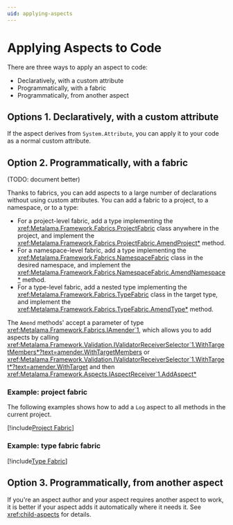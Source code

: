 ```yaml
---
uid: applying-aspects
---
```


# Applying Aspects to Code

There are three ways to apply an aspect to code:

* Declaratively, with a custom attribute
* Programmatically, with a fabric
* Programmatically, from another aspect

## Options 1. Declaratively, with a custom attribute

If the aspect derives from `System.Attribute`, you can apply it to your code as a normal custom attribute.


## Option 2. Programmatically, with a fabric

(TODO: document better)

Thanks to fabrics, you can add aspects to a large number of declarations without using custom attributes. You can add a fabric to a project, to a namespace, or to a type:

* For a project-level fabric, add a type implementing the <xref:Metalama.Framework.Fabrics.ProjectFabric> class anywhere in the project, and implement the <xref:Metalama.Framework.Fabrics.ProjectFabric.AmendProject*> method.
* For a namespace-level fabric, add a type implementing the <xref:Metalama.Framework.Fabrics.NamespaceFabric> class in the desired namespace, and implement the <xref:Metalama.Framework.Fabrics.NamespaceFabric.AmendNamespace*> method. 
* For a type-level fabric, add a nested type implementing the <xref:Metalama.Framework.Fabrics.TypeFabric> class in the target type, and implement the <xref:Metalama.Framework.Fabrics.TypeFabric.AmendType*> method.

The `Amend` methods' accept a parameter of type <xref:Metalama.Framework.Fabrics.IAmender`1>, which allows you to add aspects by calling <xref:Metalama.Framework.Validation.IValidatorReceiverSelector`1.WithTargetMembers*?text=amender.WithTargetMembers> or <xref:Metalama.Framework.Validation.IValidatorReceiverSelector`1.WithTarget*?text=amender.WithTarget> and then <xref:Metalama.Framework.Aspects.IAspectReceiver`1.AddAspect*>

### Example: project fabric

The following examples shows how to add a `Log` aspect to all methods in the current project.

[!include[Project Fabric](../../code/Metalama.Documentation.SampleCode.AspectFramework/ProjectFabric.cs)]

### Example: type fabric fabric

[!include[Type Fabric](../../code/Metalama.Documentation.SampleCode.AspectFramework/TypeFabric.cs)]

## Option 3. Programmatically, from another aspect

If you're an aspect author and your aspect requires another aspect to work, it is better if your aspect adds it automatically where it needs it. See <xref:child-aspects> for details.
